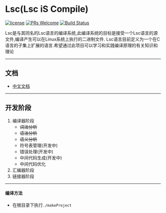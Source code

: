 Lsc(Lsc iS Compile)
==========================
[![license](https://img.shields.io/github/license/mashape/apistatus.svg)](https://github.com/LiZeC123/LSC/blob/master/LICENSE)
[![PRs Welcome](https://img.shields.io/badge/PRs-welcome-brightgreen.svg)](http://makeapullrequest.com) 
[![Build Status](https://api.travis-ci.org/LiZeC123/LSC.svg?branch=master)](https://travis-ci.org/LiZeC123/LSC)

Lsc是与其同名的Lsc语言的编译系统,此编译系统的目标是接受一个Lsc语言的源文件,编译产生可以在Linux系统上执行的二进制文件.
Lsc语言目前定义为一个在C语言的子集上扩展的语言.希望通过此项目可以学习和实践编译原理的有关知识和理论

------------------------------------------------------------------------------------------------

文档
------------
- [中文文档](./doc/index.md)

------------------------------------------------------------------------------------------------

开发阶段
-------------------
1. 编译器阶段
	- ~~词法分析~~ 
	- ~~语法分析~~
	- ~~语义分析~~
	- 符号表管理(开发中)
	- 错误处理(开发中)
	- 中间代码生成(开发中)
	- 中间代码优化
2. 汇编器阶段
3. 链接器阶段


---------------------------------------------------------------------------------------------

#### 编译方法
- 在根目录下执行`./makeProject`
